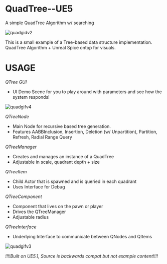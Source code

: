 # QuadTree--UE5
 A simple QuadTree Algorithm w/  searching

![quadgidv2](https://github.com/PrimalRex/QuadTree--UE5/assets/23298834/cce3b1d2-7430-4041-8aba-b5258e45e50a)

This is a small example of a Tree-based data structure implementation. QuadTree Algorithm + Unreal Spice ontop for visuals.

# USAGE

*QTree GUI*
- UI Demo Scene for you to play around with parameters and see how the system responds!
  
![quadgifv4](https://github.com/PrimalRex/QuadTree--UE5/assets/23298834/2eda206b-1ab9-493e-9d76-2d18c41ecb2b)

*QTreeNode*
- Main Node for recursive based tree generation.
- Features AABBInclusion, Insertion, Deletion (w/ Unpartition), Partition, Refresh, Radial Range Query

*QTreeManager*
- Creates and manages an instance of a QuadTree
- Adjustable in scale, quadrant depth + size

*QTreeItem*
- Child Actor that is spawned and is queried in each quadrant
- Uses Interface for Debug

*QTreeComponent*
- Component that lives on the pawn or player
- Drives the QTreeManager
- Adjustable radius

*QTreeInterface*
- Underlying Interface to communicate between QNodes and QItems

![quadgifv3](https://github.com/PrimalRex/QuadTree--UE5/assets/23298834/411261da-538c-4ac1-a00c-239688760a61)

*!!!!Built on UE5.1, Source is backwards compat but not example content!!!!*
